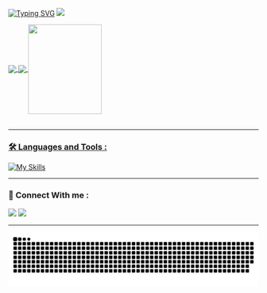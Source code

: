 [![Typing SVG](https://readme-typing-svg.demolab.com?font=Fira+Code&size=30&pause=300&color=0DDF26&width=450&lines=Hi!;I'm+Lucas+Prado)](https://git.io/typing-svg)
<img src="https://media.giphy.com/media/hvRJCLFzcasrR4ia7z/giphy.gif" width="50px"/>
<div>
  <a href="https://github.com/Lucasx10">
  <img height="180em"   align="center" src="https://github-readme-stats.vercel.app/api?username=Lucasx10&show_icons=true&theme=react&include_all_commits=true&count_private=true"/>
  <img height="180em"  align="center" src="https://github-readme-stats.vercel.app/api/top-langs/?username=Lucasx10&layout=compact&langs_count=7&theme=react" />

  <img align="center" width="148" height="180" src="https://media1.tenor.com/images/68e8337fb4eb7e40645d832c64762a8b/tenor.gif?itemid=19443613">
</div>
 <br>
 
---

### :hammer_and_wrench: Languages and Tools :

[![My Skills](https://skillicons.dev/icons?i=python,html,css,js,docker,aws,git,linux)](https://skillicons.dev)


---

### 📲 Connect With me :
  <a href="https://www.instagram.com/lucasprado1/" target="_blank"><img src="https://img.shields.io/badge/-Instagram-%23E4405F?style=for-the-badge&logo=instagram&logoColor=white" target="_blank"></a>
  <a href="https://www.linkedin.com/in/lucasprado1/" target="_blank"><img src="https://img.shields.io/badge/-LinkedIn-%230077B5?style=for-the-badge&logo=linkedin&logoColor=white" target="_blank"></a>
  
---

<picture>
  <source media="(prefers-color-scheme: dark)" srcset="https://raw.githubusercontent.com/platane/platane/output/github-contribution-grid-snake-dark.svg">
  <source media="(prefers-color-scheme: light)" srcset="https://raw.githubusercontent.com/platane/platane/output/github-contribution-grid-snake.svg">
  <img alt="github contribution grid snake animation" src="https://raw.githubusercontent.com/platane/platane/output/github-contribution-grid-snake.svg">
</picture>
